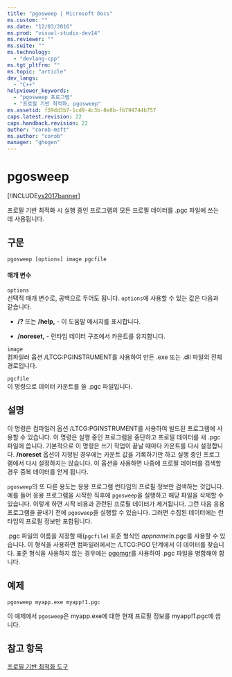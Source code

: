 ```yaml
---
title: "pgosweep | Microsoft Docs"
ms.custom: ""
ms.date: "12/03/2016"
ms.prod: "visual-studio-dev14"
ms.reviewer: ""
ms.suite: ""
ms.technology: 
  - "devlang-cpp"
ms.tgt_pltfrm: ""
ms.topic: "article"
dev_langs: 
  - "C++"
helpviewer_keywords: 
  - "pgosweep 프로그램"
  - "프로필 기반 최적화, pgosweep"
ms.assetid: f39dd3b7-1cd9-4c3b-8e8b-fb794744b757
caps.latest.revision: 22
caps.handback.revision: 22
author: "corob-msft"
ms.author: "corob"
manager: "ghogen"
---
```

# pgosweep
[!INCLUDE[vs2017banner](../../assembler/inline/includes/vs2017banner.md)]

프로필 기반 최적화 시 실행 중인 프로그램의 모든 프로필 데이터를 .pgc 파일에 쓰는 데 사용됩니다.  
  
## 구문  
  
```  
pgosweep [options] image pgcfile  
```  
  
#### 매개 변수  
 `options`  
 선택적 매개 변수로, 공백으로 두어도 됩니다.  `options`에 사용할 수 있는 값은 다음과 같습니다.  
  
-   **\/?** 또는 **\/help,**  \- 이 도움말 메시지를 표시합니다.  
  
-   **\/noreset,** \- 런타임 데이터 구조에서 카운트를 유지합니다.  
  
 `image`  
 컴파일러 옵션 \/LTCG:PGINSTRUMENT를 사용하여 만든 .exe 또는 .dll 파일의 전체 경로입니다.  
  
 `pgcfile`  
 이 명령으로 데이터 카운트를 쓸 .pgc 파일입니다.  
  
## 설명  
 이 명령은 컴파일러 옵션 \/LTCG:PGINSTRUMENT를 사용하여 빌드된 프로그램에 사용할 수 있습니다.  이 명령은 실행 중인 프로그램을 중단하고 프로필 데이터를 새 .pgc 파일에 씁니다.  기본적으로 이 명령은 쓰기 작업이 끝날 때마다 카운트를 다시 설정합니다.  **\/noreset** 옵션이 지정된 경우에는 카운트 값을 기록하기만 하고 실행 중인 프로그램에서 다시 설정하지는 않습니다.  이 옵션을 사용하면 나중에 프로필 데이터를 검색할 경우 중복 데이터를 얻게 됩니다.  
  
 `pgosweep`의 또 다른 용도는 응용 프로그램 런타임의 프로필 정보만 검색하는 것입니다.  예를 들어 응용 프로그램을 시작한 직후에 `pgosweep`을 실행하고 해당 파일을 삭제할 수 있습니다.  이렇게 하면 시작 비용과 관련된 프로필 데이터가 제거됩니다.  그런 다음 응용 프로그램을 끝내기 전에 `pgosweep`을 실행할 수 있습니다.  그러면 수집된 데이터에는 런타임의 프로필 정보만 포함됩니다.  
  
 .pgc 파일의 이름을 지정할 때\(`pgcfile`\) 표준 형식인 *appname\!n*.pgc를 사용할 수 있습니다.  이 형식을 사용하면 컴파일러에서는 \/LTCG:PGO 단계에서 이 데이터를 찾습니다.  표준 형식을 사용하지 않는 경우에는 [pgomgr](../../build/reference/pgomgr.md)를 사용하여 .pgc 파일을 병합해야 합니다.  
  
## 예제  
  
```  
pgosweep myapp.exe myapp!1.pgc  
```  
  
 이 예제에서 `pgosweep`은 myapp.exe에 대한 현재 프로필 정보를 myapp\!1.pgc에 씁니다.  
  
## 참고 항목  
 [프로필 기반 최적화 도구](../../build/reference/tools-for-manual-profile-guided-optimization.md)
